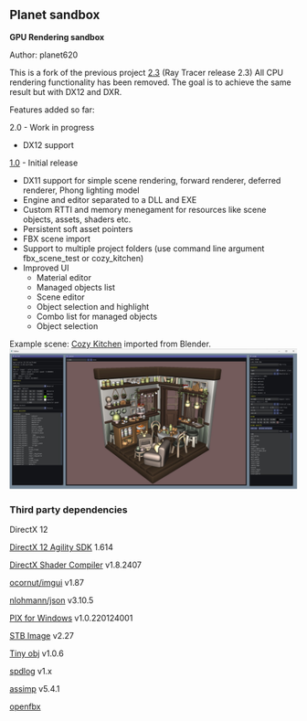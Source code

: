 ## Planet sandbox
**GPU Rendering sandbox**

Author: planet620

This is a fork of the previous project [2.3] (Ray Tracer release 2.3)
All CPU rendering functionality has been removed.
The goal is to achieve the same result but with DX12 and DXR.

Features added so far:

2.0 - Work in progress
- DX12 support

[1.0] - Initial release
- DX11 support for simple scene rendering, forward renderer, deferred renderer, Phong lighting model
- Engine and editor separated to a DLL and EXE
- Custom RTTI and memory menegament for resources like scene objects, assets, shaders etc.
- Persistent soft asset pointers
- FBX scene import
- Support to multiple project folders (use command line argument fbx_scene_test or cozy_kitchen)
- Improved UI
    - Material editor
    - Managed objects list
    - Scene editor
    - Object selection and highlight
    - Combo list for managed objects
    - Object selection

Example scene: [Cozy Kitchen] imported from Blender.
![Example output](screen.jpg)

### Third party dependencies
DirectX 12

[DirectX 12 Agility SDK] 1.614

[DirectX Shader Compiler] v1.8.2407

[ocornut/imgui] v1.87

[nlohmann/json] v3.10.5

[PIX for Windows] v1.0.220124001

[STB Image] v2.27

[Tiny obj] v1.0.6

[spdlog] v1.x

[assimp] v5.4.1

[openfbx] 

[//]: # (links)

   [1.0]: <https://bitbucket.org/planet620/planetsandbox/src/release_1.0/>
   [2.3]: <https://bitbucket.org/planet620/raytracer/src/release_2.3/>
   [ocornut/imgui]: <https://github.com/ocornut/imgui>
   [nlohmann/json]: <https://github.com/nlohmann/json>
   [PIX for Windows]: <https://devblogs.microsoft.com/pix/download>
   [STB Image]: <http://nothings.org/stb>
   [Tiny obj]: <https://github.com/tinyobjloader/tinyobjloader>
   [spdlog]: <https://github.com/gabime/spdlog/tree/v1.x>
   [assimp]: <https://github.com/assimp/assimp>
   [openfbx]: <https://github.com/nem0/OpenFBX>
   [Cozy Kitchen]: <https://www.blender.org/download/demo-files>
   [DirectX 12 Agility SDK]: <https://www.nuget.org/packages/Microsoft.Direct3D.D3D12/1.614.0>
   [DirectX Shader Compiler]: <https://github.com/microsoft/DirectXShaderCompiler/releases/tag/v1.8.2407>
